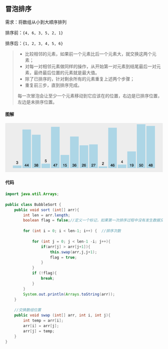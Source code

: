 ## 冒泡排序

需求：将数组从小到大顺序排列

排序前：`{4, 6, 3, 5, 2, 1}`

排序后：`{1, 2, 3, 4, 5, 6}`



>- 比较相邻的元素，如果前一个元素比后一个元素大，就交换这两个元素；
>- 对每一对相邻元素做同样的操作，从开始第一对元素到结尾最后一对元素，最终最后位置的元素就是最大值。
>- 除了已排序的，针对剩余所有的元素重复上述两个步骤；
>- 重复前三步，直到排序完成。
>
>每一次冒泡会让至少一个元素移动到它应该在的位置，右边是已排序位置，左边是未排序位置。



#### 图解

![img](img/fd6590aecff7c33327ce82b348004d88d56c6a84.gif)



#### 代码

```java
import java.util.Arrays;

public class BubbleSort {
    public void sort (int[] arr){
        int len = arr.length;
        boolean flag = false;//定义一个标记，如果第一次排序过程中没有发生数据交换，说明数组本身顺序正常，结束循环

        for (int i = 0; i < len-1; i++) {  //排序次数

            for (int j = 0; j < len-1 -i; j++){
                if(arr[j] > arr[j+1]){
                    this.swap(arr,j,j+1);
                    flag = true;
                }
            }
            if (!flag){
                break;
            }
        }
        System.out.println(Arrays.toString(arr));
    }

    //交换数组位置
    public void swap (int[] arr, int i, int j){
        int temp = arr[i];
        arr[i] = arr[j];
        arr[j] = temp;
    }
}
```

